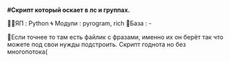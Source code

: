**#Скрипт который оскает в лс и группах.**

👨‍💻ЯП : Python
🌀 Модули : pyrogram, rich
🔗База : -

💈Если точнее то там есть файлик с фразами, именно их он берёт так что можете под свои нужды подстроить. Скрипт годнота но без многопотока(
